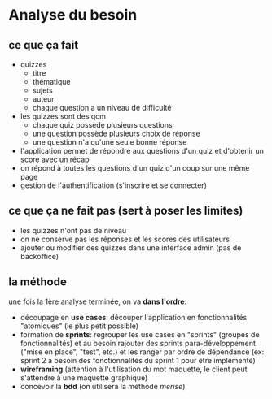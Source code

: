 # Analyse du besoin

## ce que ça fait

- quizzes
  - titre
  - thématique
  - sujets
  - auteur
  - chaque question a un niveau de difficulté
- les quizzes sont des qcm
  - chaque quiz possède plusieurs questions
  - une question possède plusieurs choix de réponse
  - une question n'a qu'une seule bonne réponse
- l'application permet de répondre aux questions d'un quiz et d'obtenir un score avec un récap
- on répond à toutes les questions d'un quiz d'un coup sur une même page
- gestion de l'authentification (s'inscrire et se connecter)

## ce que ça ne fait pas (sert à poser les limites)

- les quizzes n'ont pas de niveau
- on ne conserve pas les réponses et les scores des utilisateurs
- ajouter ou modifier des quizzes dans une interface admin (pas de backoffice)

## la méthode

une fois la 1ère analyse terminée, on va **dans l'ordre**:

- découpage en **use cases**: découper l'application en fonctionnalités "atomiques" (le plus petit possible)
- formation de **sprints**: regrouper les use cases en "sprints" (groupes de fonctionnalités) et au besoin rajouter des sprints para-développement ("mise en place", "test", etc.) et les ranger par ordre de dépendance (ex: sprint 2 a besoin des fonctionnalités du sprint 1 pour être implémenté)
- **wireframing** (attention à l'utilisation du mot maquette, le client peut s'attendre à une maquette graphique)
- concevoir la **bdd** (on utilisera la méthode *merise*)
